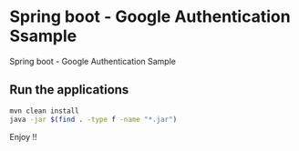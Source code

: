 # Spring boot - Google Authentication Ssample

Spring boot - Google Authentication Sample

## Run the applications

~~~bash
mvn clean install
java -jar $(find . -type f -name "*.jar")
~~~

Enjoy !!
